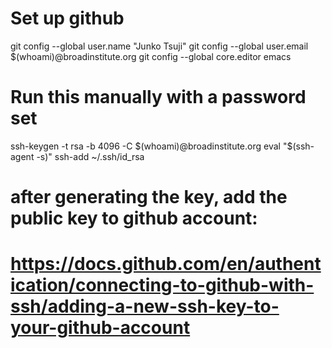 # Set up github
git config --global user.name "Junko Tsuji"
git config --global user.email $(whoami)@broadinstitute.org
git config --global core.editor emacs

# Run this manually with a password set
ssh-keygen -t rsa -b 4096 -C $(whoami)@broadinstitute.org
eval "$(ssh-agent -s)"
ssh-add ~/.ssh/id_rsa

# after generating the key, add the public key to github account:
# https://docs.github.com/en/authentication/connecting-to-github-with-ssh/adding-a-new-ssh-key-to-your-github-account
